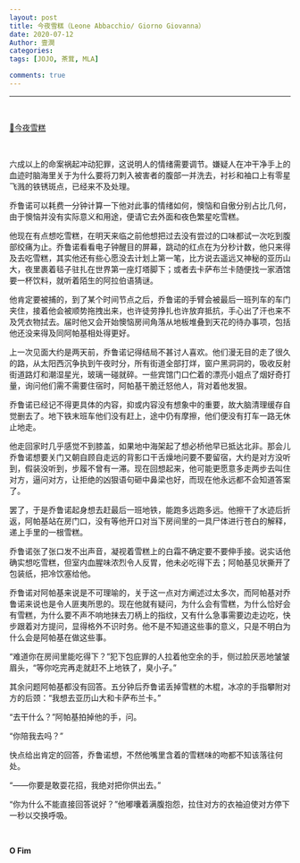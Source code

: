 ```yaml
---
layout: post
title: 今夜雪糕（Leone Abbacchio/ Giorno Giovanna）
date: 2020-07-12
Author: 壹澗
categories: 
tags: [JOJO, 茶茸, MLA]

comments: true
--- 
```


***

<br/>

[🎵今夜雪糕](https://www.youtube.com/watch?v=SFcFcvD7CDA "今夜雪糕")

<br/>

六成以上的命案祸起冲动犯罪，这说明人的情绪需要调节。嫌疑人在冲干净手上的血迹时脑海里关于为什么要将刀刺入被害者的腹部一并洗去，衬衫和袖口上有零星飞溅的铁锈斑点，已经来不及处理。

乔鲁诺可以耗费一分钟计算一下他对此事的情绪如何，懊恼和自傲分别占比几何，由于懊恼并没有实际意义和用途，便请它去外面和夜色繁星吃雪糕。

他现在有点想吃雪糕，在明天来临之前他想把过去没有尝过的口味都试一次吃到腹部绞痛为止。乔鲁诺看看电子钟醒目的屏幕，跳动的红点在为分秒计数，他只来得及去吃雪糕，其实他还有些心愿没去计划上第一笔，比方说去遥远又神秘的亚历山大，夜里裹着毯子驻扎在世界第一座灯塔脚下；或者去卡萨布兰卡随便找一家酒馆要一杯饮料，就听着陌生的阿拉伯语猜谜。

他肯定要被捕的，到了某个时间节点之后，乔鲁诺的手臂会被最后一班列车的车门夹住，接着他会被顺势拖拽出来，也许徒劳挣扎也许放弃抵抗，手心出了汗也来不及凭衣物拭去。届时他又会开始懊恼房间角落从地板堆叠到天花的待办事项，包括他还没来得及同阿帕基相处得更好。

上一次见面大约是两天前，乔鲁诺记得结局不甚讨人喜欢。他们漫无目的走了很久的路，从太阳西沉争执到午夜时分，所有街道全部打烊，窗户黑洞洞的，吸收反射街道路灯和潮湿星光，玻璃一碰就碎。一些宾馆门口伫着的漂亮小姐点了烟好奇打量，询问他们需不需要住宿时，阿帕基干脆迁怒他人，背对着他发狠。

乔鲁诺已经记不得更具体的内容，抑或内容没有想象中的重要，故大脑清理缓存自觉删去了。地下铁末班车他们没有赶上，途中仍有摩擦，他们便没有打车一路无休止地走。

他走回家时几乎感觉不到膝盖，如果地中海架起了想必桥他早已抵达北非。那会儿乔鲁诺想要关门又朝自顾自走远的背影口干舌燥地问要不要留宿，大约是对方没听到，假装没听到，步履不曾有一滞。现在回想起来，他可能更愿意多走两步去叫住对方，逼问对方，让拒绝的凶狠语句砸中鼻梁也好，而现在他永远都不会知道答案了。

罢了，于是乔鲁诺起身想去赶最后一班地铁，能跑多远跑多远。他擦干了水迹后折返，阿帕基站在房门口，没有等他开口对当下房间里的一具尸体进行苍白的解释，递上手里的一根雪糕。

乔鲁诺张了张口发不出声音，凝视着雪糕上的白霜不确定要不要伸手接。说实话他确实想吃雪糕，但室内血腥味浓烈令人反胃，他未必吃得下去；阿帕基见状撕开了包装纸，把冷饮塞给他。

乔鲁诺对阿帕基来说是不可理喻的，关于这一点对方阐述过太多次，而阿帕基对乔鲁诺来说也是令人匪夷所思的。现在他就有疑问，为什么会有雪糕，为什么恰好会有雪糕，为什么要不声不响地抹去刀柄上的指纹，又有什么急事需要边走边吃，快步跟着对方提问，显得格外不识时务。他不是不知道这些事的意义，只是不明白为什么会是阿帕基在做这些事。

“难道你在房间里能吃得下？”犯下包庇罪的人拉着他空余的手，侧过脸厌恶地皱皱眉头，“等你吃完再走就赶不上地铁了，臭小子。”

其余问题阿帕基都没有回答。五分钟后乔鲁诺丢掉雪糕的木棍，冰凉的手指攀附对方的后颈：“我想去亚历山大和卡萨布兰卡。”

“去干什么？”阿帕基拍掉他的手，问。

“你陪我去吗？”

快点给出肯定的回答，乔鲁诺想，不然他嘴里含着的雪糕味的吻都不知该落往何处。

“——你要是敢耍花招，我绝对把你供出去。”

“你为什么不能直接回答说好？”他嘟囔着满腹抱怨，拉住对方的衣袖迫使对方停下一秒以交换呼吸。

<br/>

**O Fim**
